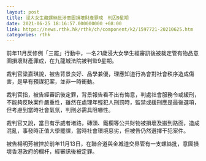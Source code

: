 ```yaml
---
layout: post
title: 浸大女生藏螺絲批涉意圖損壞財產罪成　判囚9星期
date: 2021-06-25 18:16:57.000000000 +08:00
link: https://news.rthk.hk/rthk/ch/component/k2/1597721-20210625.htm
categories: rthk
---
```


前年11月反修例「三罷」行動中，一名21歲浸大女學生經審訊後被裁定管有物品意圖損壞財產罪成，在九龍城法院被判監9星期。

裁判官梁嘉琪說，被告背景良好、品學兼優，理應知道行為會對社會秩序造成傷害，是早有預謀犯案，並非一時衝動。

裁判官指，被告經審訊後定罪，背景報告看不出有悔意，判處社會服務令或緩刑，不能夠反映案件嚴重性，雖然在處理年輕犯人刑罰時，監禁或緩刑應是最後選項，但考慮到當時社會氣氛，判刑必需具阻嚇性。

裁判官又說，當日有示威者堵路，磚頭、鐵欄等公共財物被損壞及搬到路面，造成混亂，事發時正值大學罷課，當時社會環境惡劣，但被告仍然選擇干犯案件。

被告楊明芳被控於前年11月13日，在聯合道與金城道交界管有一支螺絲批，意圖損壞香港政府的欄杆，經審訊後被定罪。
